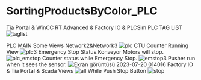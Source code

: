 # SortingProductsByColor_PLC
Tia Portal &amp; WinCC RT Advanced &amp; Factory IO &amp; PLCSim
PLC TAG LIST
![taglist](https://github.com/huseyinbali/SortingProductsByColor_PLC/assets/137905457/2226b149-4774-4533-8ae9-a925bda172f8)

PLC MAIN Some Views
Network2&Network3
![plc](https://github.com/huseyinbali/SortingProductsByColor_PLC/assets/137905457/a6712203-e57e-4a73-a2a1-22f8c50a73c8)
CTU Counter Running View
![plc3](https://github.com/huseyinbali/SortingProductsByColor_PLC/assets/137905457/b7f4ba94-4b86-4d02-a985-b23062dd4df0)
Emergency Stop Status.Konveyor Motors will stop.
![plc_emstop](https://github.com/huseyinbali/SortingProductsByColor_PLC/assets/137905457/d471ac38-8f6a-4e22-ba29-b5cf3750e38a)
              Counter status while Emergency Stop.
![emstop3](https://github.com/huseyinbali/SortingProductsByColor_PLC/assets/137905457/b948a812-0127-4d9d-9c66-f5df1323a7a6)
Pusher run when it sees the sensor.
![Ekran görüntüsü 2023-07-20 014016](https://github.com/huseyinbali/SortingProductsByColor_PLC/assets/137905457/3fe80132-ff58-4dad-9aef-50a42896890c)
Factory IO & Tia Portal & Scada Views
![all](https://github.com/huseyinbali/SortingProductsByColor_PLC/assets/137905457/5084edc7-cafe-44e2-8d4d-586bfb3c3099)
While Push Stop Button
![stop](https://github.com/huseyinbali/SortingProductsByColor_PLC/assets/137905457/4c6ed113-d0aa-40c0-8efa-016989a8fe97)

